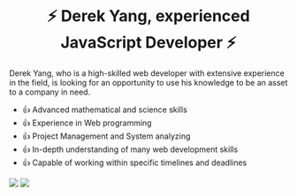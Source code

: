 <h1 align="center">⚡️ Derek Yang, experienced JavaScript Developer ⚡️</h1>

Derek Yang, who is a high-skilled web developer with extensive experience in the field, is looking for an opportunity to use his knowledge to be an asset to a company in need.

- 👍 Advanced mathematical and science skills
- 👍 Experience in Web programming
- 👍 Project Management and System analyzing
- 👍 In-depth understanding of many web development skills
- 👍 Capable of working within specific timelines and deadlines

<div>
  <img src="https://github-readme-stats.vercel.app/api?username=baymax88&count_private=true&include_all_commits=true" />
  <img src="https://github-readme-stats.vercel.app/api/top-langs/?username=baymax88&layout=compact" />
</div>
